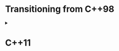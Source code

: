 # Transitioning from C++98

<details>
<summary><h1>C++11</h1></summary>

<details>
<summary><h2>Language Features</h2></summary>

### 1. Auto Keyword: Automatic type deduction.
```
auto x = 5;  // x is int
```
### 2. Range-Based For Loop: Simplified iteration over collections.
```
int arr[] = {1, 2, 3, 4, 5};

for (int value : arr)
    std::cout << value;
```
### 3. Lambda Expressions: Anonymous function objects.
```
```
### 4. Nullptr: New keyword for the null pointer.
```
int* p = nullptr;
```
### 5. Static Assertions: Compile-time assertions.
```
```
### 6. Rvalue References and Move Semantics: For efficient resource management.
```
```
### 7. Explicit Conversion Operators: Allows explicit type conversions.
```
```
### 8. Variadic Templates: Templates with a variable number of arguments.
```
```
### 9. Template Aliases: Type aliases for templates.
```
```
### 10. Uniform Initialization: Consistent syntax for initializing variables.
```
```
### 11. Default and Deleted Functions: Specify default or disallowed special member functions.
```
```
### 12. Override and Final Specifiers: Enhancements for virtual functions.
```
```
### 13. New String Literals: Raw string literals for multi-line strings.
```
```
</details>

<details>
<summary><h2>Library Features</h2></summary>

### 1. Smart Pointers: std::unique_ptr, std::shared_ptr, and std::weak_ptr.
```
```
### 2. Threading Library: std::thread, std::mutex, std::lock_guard, etc.
```
```
### 3. New Algorithms: Additions to the standard algorithms.
```
```
### 4. Chrono Library: Facilities for timekeeping and time point manipulation.
```
```
### 5. Regular Expressions: Regex library for pattern matching.
```
```
### 6. Initializer Lists: std::initializer_list for passing initializer lists to constructors.
```
```
</details>
</details>
